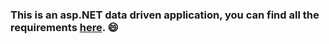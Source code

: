 ### This is an asp.NET data driven application, you can find all the requirements [here](https://github.com/xhefribala/DataDriven_Survey_App/blob/main/Requirements.pdf). 😄
